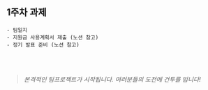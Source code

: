 ## 1주차 과제
```arduino
- 팀일지
- 지원금 사용계획서 제출 (노션 참고)
- 정기 발표 준비 (노션 참고)
```

<br/><br/>
> *본격적인 팀프로젝트가 시작됩니다. 여러분들의 도전에 건투를 빕니다!*
